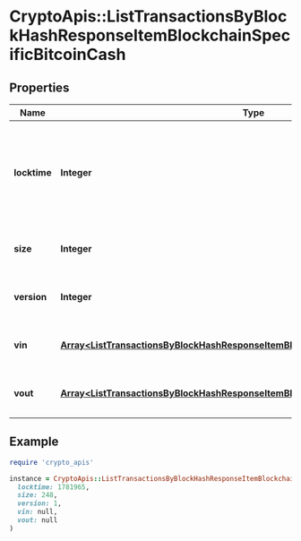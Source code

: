 # CryptoApis::ListTransactionsByBlockHashResponseItemBlockchainSpecificBitcoinCash

## Properties

| Name | Type | Description | Notes |
| ---- | ---- | ----------- | ----- |
| **locktime** | **Integer** | Represents the time at which a particular transaction can be added to the blockchain. |  |
| **size** | **Integer** | Represents the total size of this transaction. |  |
| **version** | **Integer** | Represents transaction version number. |  |
| **vin** | [**Array&lt;ListTransactionsByBlockHashResponseItemBlockchainSpecificBitcoinCashVin&gt;**](ListTransactionsByBlockHashResponseItemBlockchainSpecificBitcoinCashVin.md) | Represents the transaction inputs. |  |
| **vout** | [**Array&lt;ListTransactionsByBlockHashResponseItemBlockchainSpecificBitcoinCashVout&gt;**](ListTransactionsByBlockHashResponseItemBlockchainSpecificBitcoinCashVout.md) | Represents the transaction outputs. |  |

## Example

```ruby
require 'crypto_apis'

instance = CryptoApis::ListTransactionsByBlockHashResponseItemBlockchainSpecificBitcoinCash.new(
  locktime: 1781965,
  size: 248,
  version: 1,
  vin: null,
  vout: null
)
```

